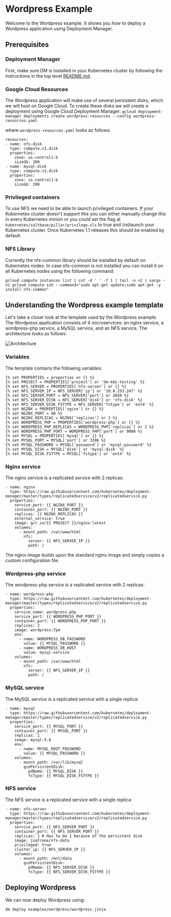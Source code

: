 # Wordpress Example

Welcome to the Wordpress example. It shows you how to deploy a Wordpress application using Deployment Manager.

## Prerequisites


### Deployment Manager
First, make sure DM is installed in your Kubernetes cluster by following the instructions in the top level
[README.md](../../README.md).

### Google Cloud Resources
The Wordpress application will make use of several persistent disks, which we will host on Google Cloud. To create these disks we will create a deployment using Google Cloud Deployment Manager:
```gcloud deployment-manager deployments create wordpress-resources --config wordpress-resources.yaml```

where `wordpress-resources.yaml` looks as follows:

```
resources:
- name: nfs-disk
  type: compute.v1.disk
  properties:
    zone: us-central1-b
    sizeGb: 200
- name: mysql-disk
  type: compute.v1.disk
  properties:
    zone: us-central1-b
    sizeGb: 200
```

### Privileged containers
To use NFS we need to be able to launch privileged containers. If your Kubernetes cluster doesn't support this you can either manually change this in every Kubernetes minion or you could set the flag at `kubernetes/saltbase/pillar/privilege.sls` to true and (re)launch your Kubernetes cluster. Once Kubernetes 1.1 releases this should be enabled by default.

### NFS Library
Currently the nfs-common library should be installed by default on Kubernetes nodes. In case nfs-common is not installed you can install it on all Kubernetes nodes using the following command:
```
gcloud compute instances list | cut -d ' ' -f 1 | tail -n +2 | xargs -n1 gcloud compute ssh --command="sudo apt-get update;sudo apt-get -y install nfs-common"
```


## Understanding the Wordpress example template

Let's take a closer look at the template used by the Wordpress example. The Wordpress application consists of 4 microservices: an nginx service, a wordpress-php service, a MySQL service, and an NFS service. The architecture looks as follows:

![Architecture](architecture.png)

### Variables
The template contains the following variables:

```
{% set PROPERTIES = properties or {} %}
{% set PROJECT = PROPERTIES['project'] or 'dm-k8s-testing' %}
{% set NFS_SERVER = PROPERTIES['nfs-server'] or {} %}
{% set NFS_SERVER_IP = NFS_SERVER['ip'] or '10.0.253.247' %}
{% set NFS_SERVER_PORT = NFS_SERVER['port'] or 2049 %}
{% set NFS_SERVER_DISK = NFS_SERVER['disk'] or 'nfs-disk' %}
{% set NFS_SERVER_DISK_FSTYPE = NFS_SERVER['fstype'] or 'ext4' %}
{% set NGINX = PROPERTIES['nginx'] or {} %}
{% set NGINX_PORT = 80 %}
{% set NGINX_REPLICAS = NGINX['replicas'] or 2 %}
{% set WORDPRESS_PHP = PROPERTIES['wordpress-php'] or {} %}
{% set WORDPRESS_PHP_REPLICAS = WORDPRESS_PHP['replicas'] or 2 %}
{% set WORDPRESS_PHP_PORT = WORDPRESS_PHP['port'] or 9000 %}
{% set MYSQL = PROPERTIES['mysql'] or {} %}                                                                                                                                                                                                                                 {% set MYSQL_PORT = MYSQL['port'] or 3306 %}                                                                                                                                                                                                                                {% set MYSQL_PASSWORD = MYSQL['password'] or 'mysql-password' %}                                                                                                                                                                                                            {% set MYSQL_DISK = MYSQL['disk'] or 'mysql-disk' %}                                                                                                                                                                                                                        {% set MYSQL_DISK_FSTYPE = MYSQL['fstype'] or 'ext4' %}
```

### Nginx service
The nginx service is a replicated service with 2 replicas:

```
- name: nginx
  type: https://raw.githubusercontent.com/kubernetes/deployment-manager/master/types/replicatedservice/v2/replicatedservice.py
  properties:
    service_port: {{ NGINX_PORT }}
    container_port: {{ NGINX_PORT }}
    replicas: {{ NGINX_REPLICAS }}
    external_service: true
    image: gcr.io/{{ PROJECT }}/nginx:latest
    volumes:
      - mount_path: /var/www/html
        nfs:
          server: {{ NFS_SERVER_IP }}
          path: /
```

The nginx image builds upon the standard nginx image and simply copies a custom configuration file.

### Wordpress-php service
The wordpress-php service is a replicated service with 2 replicas:

```
- name: wordpress-php
  type: https://raw.githubusercontent.com/kubernetes/deployment-manager/master/types/replicatedservice/v2/replicatedservice.py
  properties:
    service_name: wordpress-php
    service_port: {{ WORDPRESS_PHP_PORT }}
    container_port: {{ WORDPRESS_PHP_PORT }}
    replicas: 2
    image: wordpress:fpm
    env:
      - name: WORDPRESS_DB_PASSWORD
        value: {{ MYSQL_PASSWORD }}
      - name: WORDPRESS_DB_HOST
        value: mysql-service
    volumes:
      - mount_path: /var/www/html
        nfs:
          server: {{ NFS_SERVER_IP }}
          path: /
```

### MySQL service
The MySQL service is a replicated service with a single replica:

```
- name: mysql
  type: https://raw.githubusercontent.com/kubernetes/deployment-manager/master/types/replicatedservice/v2/replicatedservice.py
  properties:
    service_port: {{ MYSQL_PORT }}
    container_port: {{ MYSQL_PORT }}
    replicas: 1
    image: mysql:5.6
    env:
      - name: MYSQL_ROOT_PASSWORD
        value: {{ MYSQL_PASSWORD }}
    volumes:
      - mount_path: /var/lib/mysql
        gcePersistentDisk:
          pdName: {{ MYSQL_DISK }}
          fsType: {{ MYSQL_DISK_FSTYPE }}
```

### NFS service
The NFS service is a replicated service with a single replica:

```
- name: nfs-server
  type: https://raw.githubusercontent.com/kubernetes/deployment-manager/master/types/replicatedservice/v2/replicatedservice.py
  properties:
    service_port: {{ NFS_SERVER_PORT }}
    container_port: {{ NFS_SERVER_PORT }}
    replicas: 1 # Has to be 1 because of the persistent disk
    image: jsafrane/nfs-data
    privileged: true
    cluster_ip: {{ NFS_SERVER_IP }}
    volumes:
      - mount_path: /mnt/data
        gcePersistentDisk:
          pdName: {{ NFS_SERVER_DISK }}
          fsType: {{ NFS_SERVER_DISK_FSTYPE }}
```

## Deploying Wordpress
We can now deploy Wordpress using:

```
dm deploy examples/wordpress/wordpress.jinja
```

